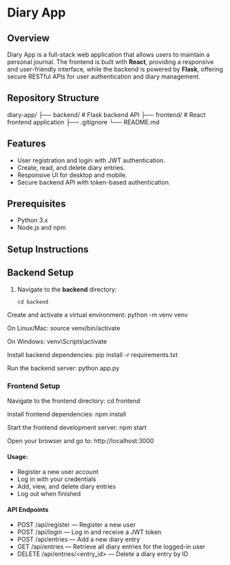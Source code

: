 # Diary App

## Overview

Diary App is a full-stack web application that allows users to maintain a personal journal. The frontend is built with **React**, providing a responsive and user-friendly interface, while the backend is powered by **Flask**, offering secure RESTful APIs for user authentication and diary management.

## Repository Structure
diary-app/ ├── backend/ # Flask backend API ├── frontend/ # React frontend application ├── .gitignore └── README.md

## Features

- User registration and login with JWT authentication.
- Create, read, and delete diary entries.
- Responsive UI for desktop and mobile.
- Secure backend API with token-based authentication.

## Prerequisites

- Python 3.x
- Node.js and npm

## Setup Instructions

## Backend Setup

1. Navigate to the **backend** directory:
   ```
   cd backend
   
Create and activate a virtual environment:
python -m venv venv

On Linux/Mac:
source venv/bin/activate

On Windows:
venv\Scripts\activate

Install backend dependencies:
pip install -r requirements.txt

Run the backend server:
python app.py

### Frontend Setup

Navigate to the frontend directory:
cd frontend

Install frontend dependencies:
npm install

Start the frontend development server:
npm start

Open your browser and go to:
http://localhost:3000

#### Usage:

- Register a new user account
- Log in with your credentials
- Add, view, and delete diary entries
- Log out when finished

#### API Endpoints

- POST /api/register — Register a new user
- POST /api/login — Log in and receive a JWT token
- POST /api/entries — Add a new diary entry
- GET /api/entries — Retrieve all diary entries for the logged-in user
- DELETE /api/entries/<entry_id> — Delete a diary entry by ID
